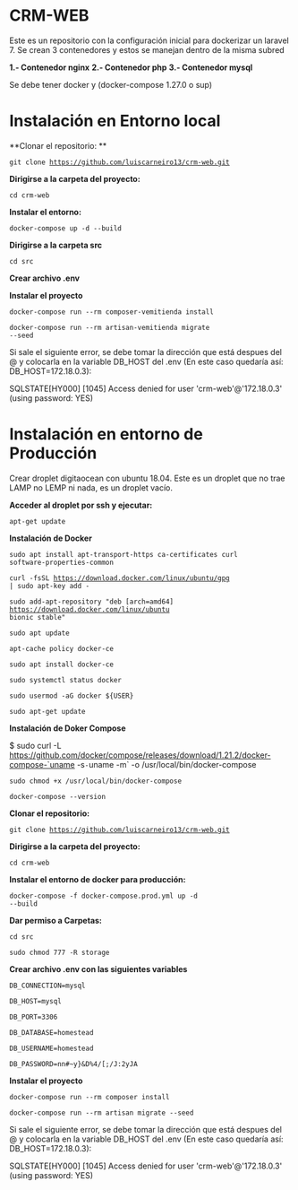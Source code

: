 # CRM-WEB
Este es un repositorio con la configuración inicial para dockerizar un laravel 7. Se crean 3 contenedores y estos se manejan dentro de la misma subred

  **1.- Contenedor nginx**
  **2.- Contenedor php**
  **3.- Contenedor mysql**

Se debe tener docker y (docker-compose 1.27.0 o sup)

# Instalación en Entorno local

  **Clonar el repositorio: **

  <code>git clone https://github.com/luiscarneiro13/crm-web.git</code>

  **Dirigirse a la carpeta del proyecto:**

  <code>cd crm-web</code>

  **Instalar el entorno:**
  
  <code>docker-compose up -d --build</code>

  **Dirigirse a la carpeta src**
  
  <code>cd src</code>

  **Crear archivo .env**

  **Instalar el proyecto**

  <code>docker-compose run --rm composer-vemitienda install</code>
  
  <code>docker-compose run --rm artisan-vemitienda migrate --seed</code>

  Si sale el siguiente error, se debe tomar la dirección que está despues del @ y colocarla en la variable DB_HOST del .env (En este caso quedaría así: DB_HOST=172.18.0.3):

  SQLSTATE[HY000] [1045] Access denied for user 'crm-web'@'172.18.0.3' (using password: YES)
  

# Instalación en entorno de Producción

  Crear droplet digitaocean con ubuntu 18.04. Este es un droplet que no trae LAMP no LEMP ni  nada, es un droplet vacío.

  **Acceder al droplet por ssh y ejecutar:**

  <code>apt-get update</code>

  **Instalación de Docker**

  <code>sudo apt install apt-transport-https ca-certificates curl software-properties-common</code>

  <code>curl -fsSL https://download.docker.com/linux/ubuntu/gpg | sudo apt-key add -</code>

  <code>sudo add-apt-repository "deb [arch=amd64] https://download.docker.com/linux/ubuntu bionic stable"</code>

  <code>sudo apt update</code>

  <code>apt-cache policy docker-ce</code>

  <code>sudo apt install docker-ce</code>

  <code>sudo systemctl status docker</code>

  <code>sudo usermod -aG docker ${USER}</code>

  <code>sudo apt-get update</code>

  **Instalación de Doker Compose**

  $ sudo curl -L https://github.com/docker/compose/releases/download/1.21.2/docker-compose-`uname -s`-`uname -m` -o /usr/local/bin/docker-compose

  <code>sudo chmod +x /usr/local/bin/docker-compose</code>

  <code>docker-compose --version</code>

  **Clonar el repositorio:**

  <code>git clone https://github.com/luiscarneiro13/crm-web.git</code>

  **Dirigirse a la carpeta del proyecto:**

  <code>cd crm-web</code>

  **Instalar el entorno de docker para producción:**
  
  <code>docker-compose -f docker-compose.prod.yml up -d --build</code>

  **Dar permiso a Carpetas:**

  <code>cd src</code>
  
  <code>sudo chmod 777 -R storage</code>

  **Crear archivo .env con las siguientes variables**
  
  <code>DB_CONNECTION=mysql</code>

  <code>DB_HOST=mysql</code>

  <code>DB_PORT=3306</code>

  <code>DB_DATABASE=homestead</code>

  <code>DB_USERNAME=homestead</code>

  <code>DB_PASSWORD=nn#~y}&D%4/[;/J:2yJA</code>

  **Instalar el proyecto**

  <code>docker-compose run --rm composer install</code>
  
  <code>docker-compose run --rm artisan migrate --seed</code>

  Si sale el siguiente error, se debe tomar la dirección que está despues del @ y colocarla en la variable DB_HOST del .env (En este caso quedaría así: DB_HOST=172.18.0.3):

  SQLSTATE[HY000] [1045] Access denied for user 'crm-web'@'172.18.0.3' (using password: YES)
  